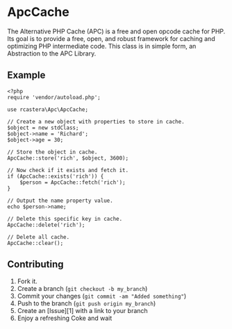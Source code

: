 ApcCache
=============

The Alternative PHP Cache (APC) is a free and open opcode cache for PHP. Its goal is to provide a
free, open, and robust framework for caching and optimizing PHP intermediate code. This class is in
simple form, an Abstraction to the APC Library.


Example
-----------
    <?php
    require 'vendor/autoload.php';

    use rcastera\Apc\ApcCache;

    // Create a new object with properties to store in cache.
    $object = new stdClass;
    $object->name = 'Richard';
    $object->age = 30;

    // Store the object in cache.
    ApcCache::store('rich', $object, 3600);

    // Now check if it exists and fetch it.
    if (ApcCache::exists('rich')) {
        $person = ApcCache::fetch('rich');
    }

    // Output the name property value.
    echo $person->name;

    // Delete this specific key in cache.
    ApcCache::delete('rich');

    // Delete all cache.
    ApcCache::clear();



Contributing
------------

1. Fork it.
2. Create a branch (`git checkout -b my_branch`)
3. Commit your changes (`git commit -am "Added something"`)
4. Push to the branch (`git push origin my_branch`)
5. Create an [Issue][1] with a link to your branch
6. Enjoy a refreshing Coke and wait

